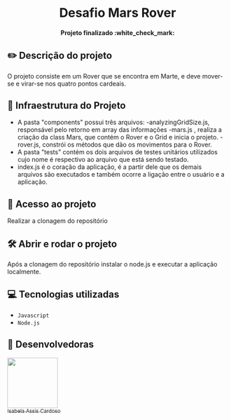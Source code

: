 <h1 align="center"> Desafio Mars Rover </h1>
  


  <h4 align="center"> 
      Projeto finalizado :white_check_mark:
</h4>
  
 ## :pencil2: Descrição do projeto

O projeto consiste em um Rover que se encontra em Marte, e deve mover-se e virar-se nos quatro pontos cardeais. 

##  :mag_right: Infraestrutura do Projeto

- A pasta "components"  possui três arquivos:
  -analyzingGridSize.js, responsável pelo retorno em array das informações
  -mars.js , realiza a criação da class Mars, que contém o Rover e o Grid e inicia o projeto.
  -rover.js, constrói os métodos que dão os movimentos para o Rover.
 - A pasta "tests" contém os dois arquivos de testes unitários utilizados cujo nome é respectivo ao arquivo que está sendo testado.
 - index.js é o coração da aplicação, é a partir dele que os demais arquivos são executados e também ocorre a ligação entre o usuário e a aplicação.
 

## 📁 Acesso ao projeto

Realizar a clonagem do repositório

## 🛠️ Abrir e rodar o projeto

Após a clonagem do repositório instalar o node.js e executar a aplicação localmente.

## :computer: Tecnologias utilizadas
- `Javascript`
- `Node.js`
  
 
##  :woman: Desenvolvedoras
 
 [<img src="https://avatars.githubusercontent.com/u/66324902?v=4" width=115><br><sub>Isabela Assis Cardoso</sub>](https://github.com/IsabelaAC) 
 
 
  
  
